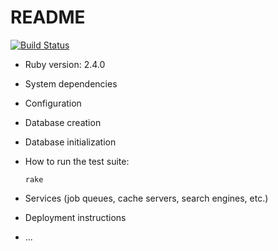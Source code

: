 # README

[![Build Status](https://semaphoreci.com/api/v1/fybwid/ruby-on-rails-bootstrap/branches/master/shields_badge.svg)](https://semaphoreci.com/fybwid/ruby-on-rails-bootstrap)

* Ruby version: 2.4.0

* System dependencies

* Configuration

* Database creation

* Database initialization

* How to run the test suite:
  ```
  rake
  ```

* Services (job queues, cache servers, search engines, etc.)

* Deployment instructions

* ...
